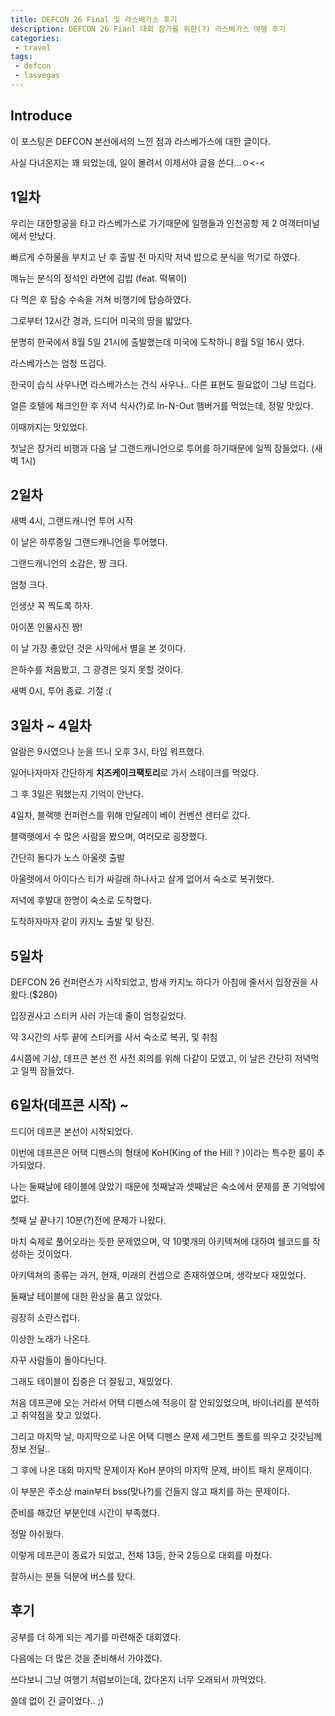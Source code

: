 ```yaml
---
title: DEFCON 26 Final 및 라스베가스 후기 
description: DEFCON 26 Fianl 대회 참가를 위한(?) 라스베가스 여행 후기
categories:
 - travel
tags:
 - defcon
 - lasvegas
---
```


<!-- more --> 

## Introduce

이 포스팅은 DEFCON 본선에서의 느낀 점과 라스베가스에 대한 글이다.

사실 다녀온지는 꽤 되었는데, 일이 몰려서 이제서야 글을 쓴다...ㅇ<-<

## 1일차

우리는 대한항공을 타고 라스베가스로 가기때문에 일행들과 인천공항 제 2 여객터미널에서 만났다.

빠르게 수하물을 부치고 난 후 출발 전 마지막 저녁 밥으로 분식을 먹기로 하였다.

메뉴는 분식의 정석인 라면에 김밥 (feat. 떡볶이)

다 먹은 후 탑승 수속을 거쳐 비행기에 탑승하였다.

그로부터 12시간 경과, 드디어 미국의 땅을 밟았다.

분명히 한국에서 8월 5일 21시에 출발했는데 미국에 도착하니 8월 5일 16시 였다.

라스베가스는 엄청 뜨겁다.

한국이 습식 사우나면 라스베가스는 건식 사우나.. 다른 표현도 필요없이 그냥 뜨겁다.

얼른 호텔에 체크인한 후 저녁 식사(?)로 In-N-Out 햄버거를 먹었는데, 정말 맛있다.

이때까지는 맛있었다.

첫날은 장거리 비행과 다음 날 그랜드캐니언으로 투어를 하기때문에 일찍 잠들었다. (새벽 1시)

## 2일차

새벽 4시, 그랜드캐니언 투어 시작

이 날은 하루종일 그랜드캐니언을 투어했다.

그랜드캐니언의 소감은, 짱 크다.

엄청 크다.

인생샷 꼭 찍도록 하자.

아이폰 인물사진 짱!

이 날 가장 좋았던 것은 사막에서 별을 본 것이다.

은하수를 처음봤고, 그 광경은 잊지 못할 것이다.

새벽 0시, 투어 종료. 기절 :(

## 3일차 ~ 4일차

알람은 9시였으나 눈을 뜨니 오후 3시, 타임 워프했다.

일어나자마자 간단하게 **치즈케이크팩토리**로 가서 스테이크를 먹었다.

그 후 3일은 뭐했는지 기억이 안난다.

4일차, 블랙햇 컨퍼런스를 위해 만달레이 베이 컨벤션 센터로 갔다.

블랙햇에서 수 많은 사람을 봤으며, 여러모로 굉장했다.

간단히 돌다가 노스 아울렛 출발

아울렛에서 아이다스 티가 싸길래 하나사고 살게 없어서 숙소로 복귀했다.

저녁에 후발대 한명이 숙소로 도착했다.

도착하자마자 같이 카지노 출발 및 탕진.

## 5일차

DEFCON 26 컨퍼런스가 시작되었고, 밤새 카지노 하다가 아침에 줄서서 입장권을 사왔다.($280)

입장권사고 스티커 사러 가는데 줄이 엄청길었다.

약 3시간의 사투 끝에 스티커를 사서 숙소로 복귀, 및 취침

4시쯤에 기상, 데프콘 본선 전 사전 회의를 위해 다같이 모였고, 이 날은 간단히 저녁먹고 일찍 잠들었다.

## 6일차(데프콘 시작) ~

드디어 데프콘 본선이 시작되었다.

이번에 데프콘은 어택 디펜스의 형태에 KoH(King of the Hill ? )이라는 특수한 룰이 추가되었다.

나는 둘째날에 테이블에 앉았기 때문에 첫째날과 셋째날은 숙소에서 문제를 푼 기억밖에 없다.

첫째 날 끝나기 10분(?)전에 문제가 나왔다. 

마치 숙제로 풀어오라는 듯한 문제였으며, 약 10몇개의 아키텍쳐에 대하여 쉘코드를 작성하는 것이었다.

아키텍쳐의 종류는 과거, 현재, 미래의 컨셉으로 존재하였으며, 생각보다 재밌었다.

둘째날 테이블에 대한 환상을 품고 앉았다.

굉장히 소란스럽다.

이상한 노래가 나온다.

자꾸 사람들이 돌아다닌다.

그래도 테이블이 집중은 더 잘됬고, 재밌었다.

처음 데프콘에 오는 거라서 어택 디펜스에 적응이 잘 안되있었으며, 바이너리를 분석하고 취약점을 찾고 있었다.

그리고 마지막 날, 마지막으로 나온 어택 디펜스 문제 세그먼트 폴트를 띄우고 갓갓님께 정보 전달..

그 후에 나온 대회 마지막 문제이자 KoH 분야의 마지막 문제, 바이트 패치 문제이다.

이 부분은 주소상 main부터 bss(맞나?)를 건들지 않고 패치를 하는 문제이다.

준비를 해갔던 부분인데 시간이 부족했다.

정말 아쉬웠다.

이렇게 데프콘이 종료가 되었고, 전체 13등, 한국 2등으로 대회를 마쳤다.

잘하시는 분들 덕분에 버스를 탔다.

## 후기

공부를 더 하게 되는 계기를 마련해준 대회였다.

다음에는 더 많은 것을 준비해서 가야겠다.

쓰다보니 그냥 여행기 처럼보이는데, 갔다온지 너무 오래되서 까먹었다.

쓸데 없이 긴 글이었다.. ;)